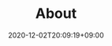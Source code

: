---
title: About
description: 
date: 2020-12-02T20:09:19+09:00
draft: false
weight: 0
image: "" # relative path of /static/images folder
collapse: hide # show | hide | always
type: docs
---